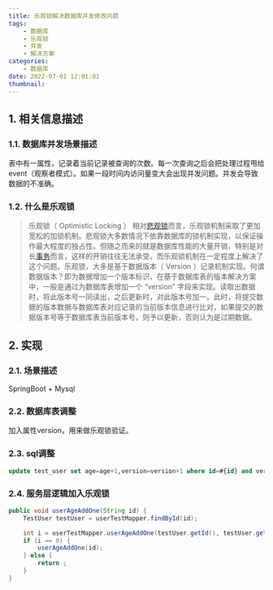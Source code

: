 ```yaml
---
title: 乐观锁解决数据库并发修改问题
tags:
    - 数据库
    - 乐观锁
    - 并发
    - 解决方案
categories:
    - 数据库
date: 2022-07-01 12:01:01
thumbnail:
---
```



## 1. 相关信息描述

### 1.1. 数据库并发场景描述

表中有一属性，记录着当前记录被查询的次数。每一次查询之后会把处理过程甩给event（观察者模式）。如果一段时间内访问量变大会出现并发问题。并发会导致数据的不准确。

### 1.2. 什么是乐观锁

> 乐观锁（ Optimistic Locking ） 相对[悲观锁](https://baike.baidu.com/item/悲观锁)而言，乐观锁机制采取了更加宽松的加锁机制。悲观锁大多数情况下依靠数据库的锁机制实现，以保证操作最大程度的独占性。但随之而来的就是数据库性能的大量开销，特别是对长[事务](https://baike.baidu.com/item/事务)而言，这样的开销往往无法承受。而乐观锁机制在一定程度上解决了这个问题。乐观锁，大多是基于数据版本（ Version ）记录机制实现。何谓数据版本？即为数据增加一个版本标识，在基于数据库表的版本解决方案中，一般是通过为数据库表增加一个 “version” 字段来实现。读取出数据时，将此版本号一同读出，之后更新时，对此版本号加一。此时，将提交数据的版本数据与数据库表对应记录的当前版本信息进行比对，如果提交的数据版本号等于数据库表当前版本号，则予以更新，否则认为是过期数据。

## 2. 实现

### 2.1.  场景描述

SpringBoot + Mysql

### 2.2. 数据库表调整

加入属性version，用来做乐观锁验证。

### 2.3. sql调整

```sql
update test_user set age=age+1,version=version+1 where id=#{id} and version=#{version};
```

### 2.4. 服务层逻辑加入乐观锁

```java
public void userAgeAddOne(String id) {
    TestUser testUser = userTestMapper.findById(id);

    int i = userTestMapper.userAgeAddOne(testUser.getId(), testUser.getVersion());
    if (i == 0) {
        userAgeAddOne(id);
    } else {
        return ;
    }
}
```

